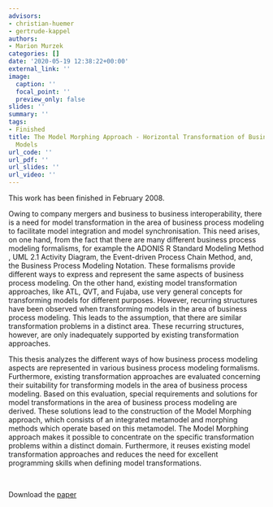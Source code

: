 ```yaml
---
advisors:
- christian-huemer
- gertrude-kappel
authors:
- Marion Murzek
categories: []
date: '2020-05-19 12:38:22+00:00'
external_link: ''
image:
  caption: ''
  focal_point: ''
  preview_only: false
slides: ''
summary: ''
tags:
- Finished
title: The Model Morphing Approach - Horizontal Transformation of Business Process
  Models
url_code: ''
url_pdf: ''
url_slides: ''
url_video: ''
---
```


This work has been finished in February 2008.

Owing to company mergers and business to business interoperability, there is a need for model transformation in the area of business process modeling to facilitate model integration and model synchronisation. This need arises, on one hand, from the fact that there are many different business process modeling formalisms, for example the ADONIS R Standard Modeling Method , UML 2.1 Activity Diagram, the Event-driven Process Chain Method, and, the Business Process Modeling Notation. These formalisms provide different ways to express and represent the same aspects of business process modeling. On the other hand, existing model transformation approaches, like ATL, QVT, and Fujaba, use very general concepts for transforming models for different purposes. However, recurring structures have been observed when transforming models in the area of business process modeling. This leads to the assumption, that there are similar transformation problems in a distinct area. These recurring structures, however, are only inadequately supported by existing transformation approaches.

This thesis analyzes the different ways of how business process modeling aspects are represented in various business process modeling formalisms. Furthermore, existing transformation approaches are evaluated concerning their suitability for transforming models in the area of business process modeling. Based on this evaluation, special requirements and solutions for model transformations in the area of business process modeling are derived. These solutions lead to the construction of the Model Morphing approach, which consists of an integrated metamodel and morphing methods which operate based on this metamodel. The Model Morphing approach makes it possible to concentrate on the specific transformation problems within a distinct domain. Furthermore, it reuses existing model transformation approaches and reduces the need for excellent programming skills when defining model transformations.

&nbsp;

 Download the [paper](https://www.big.tuwien.ac.at/app/uploads/2016/10/Murzek_M.pdf)